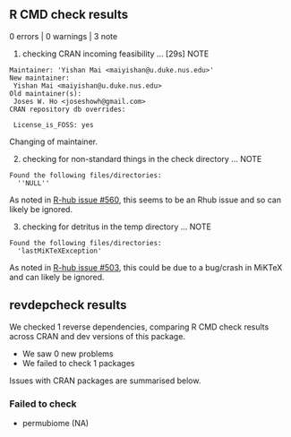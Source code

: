 ## R CMD check results

0 errors | 0 warnings | 3 note

1. checking CRAN incoming feasibility ... [29s] NOTE
```
Maintainer: 'Yishan Mai <maiyishan@u.duke.nus.edu>'
New maintainer:
 Yishan Mai <maiyishan@u.duke.nus.edu>
Old maintainer(s):
 Joses W. Ho <joseshowh@gmail.com>
CRAN repository db overrides:

 License_is_FOSS: yes 
```
Changing of maintainer.

2. checking for non-standard things in the check directory ... NOTE
```
Found the following files/directories:
  ''NULL''
```
As noted in [R-hub issue #560](https://github.com/r-hub/rhub/issues/560), this seems to be an Rhub issue and so can likely be ignored.

3. checking for detritus in the temp directory ... NOTE
```
Found the following files/directories:
  'lastMiKTeXException'
```
As noted in [R-hub issue #503](https://github.com/r-hub/rhub/issues/503), this could be due to a bug/crash in MiKTeX and can likely be ignored.

## revdepcheck results

We checked 1 reverse dependencies, comparing R CMD check results across CRAN and dev versions of this package.

 * We saw 0 new problems
 * We failed to check 1 packages

Issues with CRAN packages are summarised below.

### Failed to check

* permubiome (NA)
